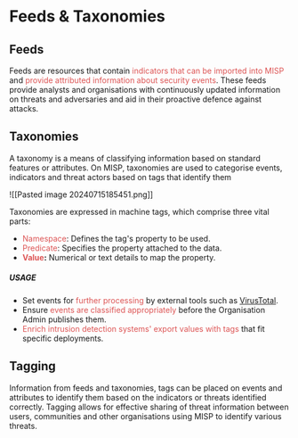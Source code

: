 # Feeds & Taxonomies

## Feeds

Feeds are resources that contain <span style="color:rgb(221, 85, 85)">indicators that can be imported into MISP</span> and <span style="color:rgb(221, 85, 85)">provide attributed information about security events</span>. These feeds provide analysts and organisations with continuously updated information on threats and adversaries and aid in their proactive defence against attacks.

## Taxonomies  

A taxonomy is a means of classifying information based on standard features or attributes. On MISP, taxonomies are used to categorise events, indicators and threat actors based on tags that identify them

![[Pasted image 20240715185451.png]]

Taxonomies are expressed in machine tags, which comprise three vital parts:

- <span style="color:rgb(221, 85, 85)">Namespace</span>: Defines the tag's property to be used.
- <span style="color:rgb(221, 85, 85)">Predicate</span>: Specifies the property attached to the data.
- **<span style="color:rgb(221, 85, 85)">Value</span>:** Numerical or text details to map the property.

##### USAGE

- Set events for <span style="color:rgb(221, 85, 85)">further processing</span> by external tools such as [VirusTotal](https://virustotal.com/).
- Ensure <span style="color:rgb(221, 85, 85)">events are classified appropriately</span> before the Organisation Admin publishes them.
- <span style="color:rgb(221, 85, 85)">Enrich intrusion detection systems' export values with tags</span> that fit specific deployments.

## Tagging

Information from feeds and taxonomies, tags can be placed on events and attributes to identify them based on the indicators or threats identified correctly. Tagging allows for effective sharing of threat information between users, communities and other organisations using MISP to identify various threats.